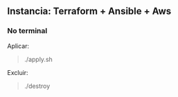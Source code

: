 ## Instancia: Terraform + Ansible + Aws

### No terminal
Aplicar:
> ./apply.sh

Excluir:

> ./destroy
